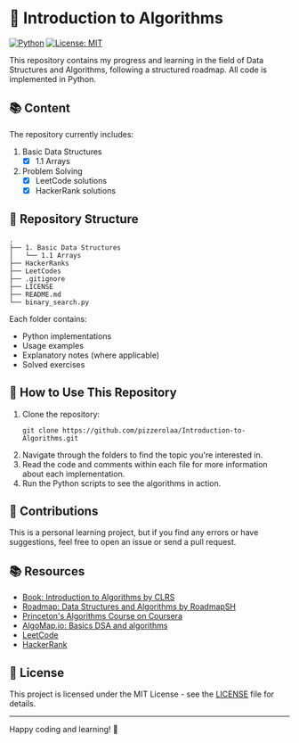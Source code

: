 # 🧠 Introduction to Algorithms

[![Python](https://img.shields.io/badge/Python-3.x-blue.svg)](https://www.python.org/)
[![License: MIT](https://img.shields.io/badge/License-MIT-yellow.svg)](https://opensource.org/licenses/MIT)

This repository contains my progress and learning in the field of Data Structures and Algorithms, following a structured roadmap. All code is implemented in Python.

## 📚 Content

The repository currently includes:

1. Basic Data Structures
   - [x] 1.1 Arrays
2. Problem Solving
   - [x] LeetCode solutions
   - [x] HackerRank solutions

## 📁 Repository Structure

```
.
├── 1. Basic Data Structures
│   └── 1.1 Arrays
├── HackerRanks
├── LeetCodes
├── .gitignore
├── LICENSE
├── README.md
└── binary_search.py
```

Each folder contains:
- Python implementations
- Usage examples
- Explanatory notes (where applicable)
- Solved exercises

## 🚀 How to Use This Repository

1. Clone the repository:
   ```
   git clone https://github.com/pizzerolaa/Introduction-to-Algorithms.git
   ```
2. Navigate through the folders to find the topic you're interested in.
3. Read the code and comments within each file for more information about each implementation.
4. Run the Python scripts to see the algorithms in action.

## 🤝 Contributions

This is a personal learning project, but if you find any errors or have suggestions, feel free to open an issue or send a pull request.

## 📚 Resources

- [Book: Introduction to Algorithms by CLRS](https://mitpress.mit.edu/books/introduction-algorithms-third-edition)
- [Roadmap: Data Structures and Algorithms by RoadmapSH](https://roadmap.sh/datastructures-and-algorithms)
- [Princeton's Algorithms Course on Coursera](https://www.coursera.org/learn/algorithms-part1)
- [AlgoMap.io: Basics DSA and algorithms](https://algomap.io/)
- [LeetCode](https://leetcode.com/)
- [HackerRank](https://www.hackerrank.com/)

## 📄 License

This project is licensed under the MIT License - see the [LICENSE](LICENSE) file for details.

---

Happy coding and learning! 🎉
